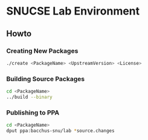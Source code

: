 # SNUCSE Lab Environment

## Howto

### Creating New Packages

```bash
./create <PackageName> <UpstreamVersion> <License>
```

### Building Source Packages

```bash
cd <PackageName>
../build --binary
```

### Publishing to PPA

```bash
cd <PackageName>
dput ppa:bacchus-snu/lab *source.changes
```
